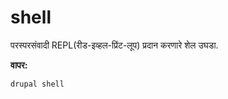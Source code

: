 # shell
परस्परसंवादी REPL(रीड-इव्हल-प्रिंट-लूप) प्रदान करणारे शेल उघडा.

**वापर:**
```
drupal shell
```
